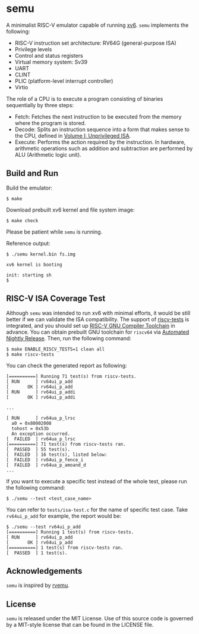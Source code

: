 # semu

A minimalist RISC-V emulator capable of running [xv6](https://github.com/mit-pdos/xv6-riscv).
`semu` implements the following:
- RISC-V instruction set architecture: RV64G (general-purpose ISA)
- Privilege levels
- Control and status registers
- Virtual memory system: Sv39
- UART
- CLINT
- PLIC (platform-level interrupt controller)
- Virtio

The role of a CPU is to execute a program consisting of binaries sequentially by three steps:
- Fetch: Fetches the next instruction to be executed from the memory where the program is stored.
- Decode: Splits an instruction sequence into a form that makes sense to the CPU, defined in [Volume I: Unprivileged ISA](https://riscv.org/technical/specifications/).
- Execute: Performs the action required by the instruction. In hardware, arithmetic operations such as addition and subtraction are performed by ALU (Arithmetic logic unit).

## Build and Run

Build the emulator:
```shell
$ make
```

Download prebuilt xv6 kernel and file system image:
```shell
$ make check
```

Please be patient while `semu` is running.

Reference output:
```
$ ./semu kernel.bin fs.img

xv6 kernel is booting

init: starting sh
$
```

## RISC-V ISA Coverage Test

Although `semu` was intended to run xv6 with minimal efforts, it would be still better if we can validate the ISA compatibility.
The support of [riscv-tests](https://github.com/riscv-software-src/riscv-tests) is integrated, and you should set up [RISC-V GNU Compiler Toolchain](https://github.com/riscv-collab/riscv-gnu-toolchain) in advance.
You can obtain prebuilt GNU toolchain for `riscv64` via [Automated Nightly Release](https://github.com/riscv-collab/riscv-gnu-toolchain/releases).
Then, run the following command:
```shell
$ make ENABLE_RISCV_TESTS=1 clean all
$ make riscv-tests
```

You can check the generated report as following:
```shell
[==========] Running 71 test(s) from riscv-tests.
[ RUN      ] rv64ui_p_add
[       OK ] rv64ui_p_add
[ RUN      ] rv64ui_p_addi
[       OK ] rv64ui_p_addi

...

[ RUN      ] rv64ua_p_lrsc
  a0 = 0x80002008
  tohost = 0x53b
  An exception occurred.
[  FAILED  ] rv64ua_p_lrsc
[==========] 71 test(s) from riscv-tests ran.
[  PASSED  ] 55 test(s).
[  FAILED  ] 16 test(s), listed below:
[  FAILED  ] rv64ui_p_fence_i
[  FAILED  ] rv64ua_p_amoand_d
...
```

If you want to execute a specific test instead of the whole test, please run the following command:
```shell
$ ./semu --test <test_case_name>
```

You can refer to `tests/isa-test.c` for the name of specific test case.
Take `rv64ui_p_add` for example, the report would be:
```shell
$ ./semu --test rv64ui_p_add
[==========] Running 1 test(s) from riscv-tests.
[ RUN      ] rv64ui_p_add
[       OK ] rv64ui_p_add
[==========] 1 test(s) from riscv-tests ran.
[  PASSED  ] 1 test(s).
```

## Acknowledgements

`semu` is inspired by [rvemu](https://github.com/d0iasm/rvemu).

## License

`semu` is released under the MIT License.
Use of this source code is governed by a MIT-style license that can be found in the LICENSE file.
